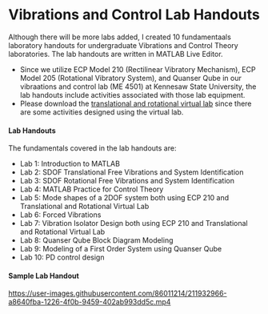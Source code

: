 # Vibrations and Control Lab Handouts
Although there will be more labs added, I created 10 fundamentaals laboratory handouts for undergraduate Vibrations and Control Theory laboratories. The lab handouts are written in MATLAB Live Editor.
- Since we utilize ECP Model 210 (Rectilinear Vibratory Mechanism), ECP Model 205 (Rotational Vibratory System), and Quanser Qube in our vibraations and control lab (ME 4501) at Kennesaw State University, the lab handouts include activities associated with those lab equipment.
- Please download the [translational and rotational virtual lab](https://www.mathworks.com/matlabcentral/fileexchange/111285-translational-and-rotational-vibrations-virtual-lab) since there are some activities designed using the virtual lab.

#### Lab Handouts
The fundamentals covered in the lab handouts are:
- Lab 1: Introduction to MATLAB
- Lab 2: SDOF Translational Free Vibrations and System Identification
- Lab 3: SDOF Rotational Free Vibrations and System Identification
- Lab 4: MATLAB Practice for Control Theory
- Lab 5: Mode shapes of a 2DOF system both using ECP 210 and Translational and Rotational Virtual Lab
- Lab 6: Forced Vibrations
- Lab 7: Vibration Isolator Design both using ECP 210 and Translational and Rotational Virtual Lab
- Lab 8: Quanser Qube Block Diagram Modeling
- Lab 9: Modeling of a First Order System using Quanser Qube
- Lab 10: PD control design 

#### Sample Lab Handout

https://user-images.githubusercontent.com/86011214/211932966-a8640fba-1226-4f0b-9459-402ab993dd5c.mp4


